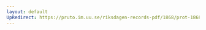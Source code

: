```yaml
---
layout: default
UpRedirect: https://pruto.im.uu.se/riksdagen-records-pdf/1868/prot-1868--fk--318.pdf
---
```

